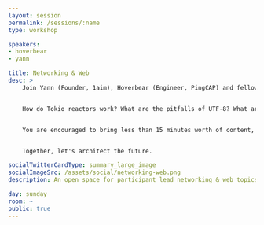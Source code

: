 ```yaml
---
layout: session
permalink: /sessions/:name
type: workshop

speakers:
- hoverbear
- yann

title: Networking & Web
desc: >
    Join Yann (Founder, 1aim), Hoverbear (Engineer, PingCAP) and fellow attendees in an ad-hoc space to present and discuss your latest research and experiments in the fields of networking, radio, routing/infrastructure, chaos testing, service discovery, encoding, monitoring, instrumentation, and distributed computing.


    How do Tokio reactors work? What are the pitfalls of UTF-8? What are useful design patterns for transactional requests? How can we greater leverage futures? How can we ensure our system behaves as we expect? How can we feel comfortable destroying database nodes in production? How do IMAP and SMTP work anyways?


    You are encouraged to bring less than 15 minutes worth of content, a project, or a research paper you find interesting. All attendees will be invited to both ask for a topic to be covered, and present on any topic of interest to the group. Participation is voluntary, of course.


    Together, let's architect the future.

socialTwitterCardType: summary_large_image
socialImageSrc: /assets/social/networking-web.png
description: An open space for participant lead networking & web topics. Bring your own topic or questions!

day: sunday
room: ~
public: true
---
```

